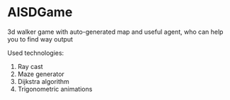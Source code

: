 # AISDGame
3d walker game with auto-generated map and useful agent, who can help you to find way output

Used technologies:
1) Ray cast
2) Maze generator
3) Dijkstra algorithm
4) Trigonometric animations
